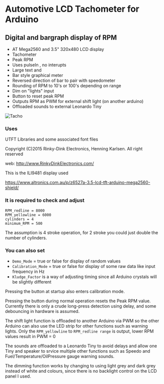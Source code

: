 # Automotive LCD Tachometer for Arduino
## Digital and bargraph display of RPM

- AT Mega2560 and 3.5" 320x480 LCD display
- Tachometer
- Peak RPM
- Uses pulseIn , no interupts
- Large text and
- Bar style graphical meter
- Reversed direction of bar to pair with speedometer
- Rounding of RPM to 10's or 100's depending on range
- Dim on "lights" input
- Button to reset peak RPM
- Outputs RPM as PWM for external shift light (on another arduino)
- Offloaded sounds to external Leonardo Tiny


![Tacho](https://user-images.githubusercontent.com/41600026/235329704-6a54a9bf-f901-4835-ae28-00de2161cee2.PNG)


### Uses 
UTFT Libraries and some associated font files

Copyright (C)2015 Rinky-Dink Electronics, Henning Karlsen. All right reserved

web: http://www.RinkyDinkElectronics.com/

This is the ILI9481 display used

https://www.altronics.com.au/p/z6527a-3.5-lcd-tft-arduino-mega2560-shield/


### It is required to check and adjust

```
RPM_redline = 8000
RPM_yellowline = 6000
cylinders = 4
minimum_RPM = 500
```
The assumption is 4 stroke operation, for 2 stroke you could just double the number of cylinders.

### You can also set
- `Demo_Mode` = true or false for display of random values
- `Calibration_Mode` = true or false for display of some raw data like input frequency in Hz
- `Kludge_Factor` is a way of adjusting timing since all Arduino crystals will be slightly different

Pressing the button at startup also enters calibration mode.

Pressing the button during normal operation resets the Peak RPM value.
Currently there is only a crude long-press detection using delay, and some debouncing in hardware is assumed.

The shift light function is offloaded to another Arduino via PWM so the other Arduino can also use the LED strip for other functions such as warning lights.
Only the `RPM_yellowline` to `RPM_redline range` is output, lower RPM values result in PWM = 0

The sounds are offloaded to a Leonardo Tiny to avoid delays and allow one Tiny and speaker to srvice multiple other functions such as Speedo and Fuel/Temperature/OilPressure gauge warning sounds.

The dimming function works by changing to using light grey and dark grey instead of white and colours, since there is no backlight control on the LCD panel I used.
